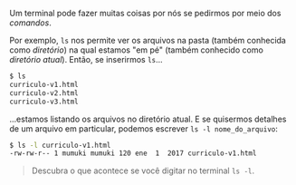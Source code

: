 Um terminal pode fazer muitas coisas por nós se pedirmos por meio dos _comandos_.

Por exemplo, `ls` nos permite ver os arquivos na pasta (também conhecida como _diretório_) na qual estamos "em pé" (também conhecido como _diretório atual_). Então, se inserirmos `ls`...

```sh
$ ls
curriculo-v1.html
curriculo-v2.html
curriculo-v3.html
```

...estamos listando os arquivos no diretório atual. E se quisermos detalhes de um arquivo em particular, podemos escrever `ls -l nome_do_arquivo`:

```sh
$ ls -l curriculo-v1.html
-rw-rw-r-- 1 mumuki mumuki 120 ene  1  2017 curriculo-v1.html
```

> Descubra o que acontece se você digitar no terminal `ls -l`.
